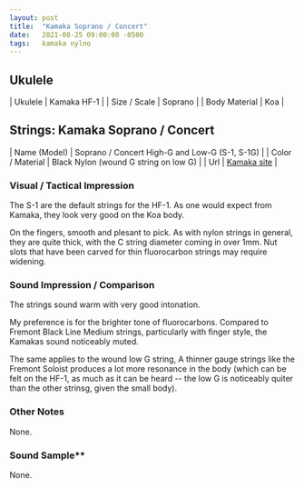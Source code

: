 ```yaml
---
layout: post
title:  "Kamaka Soprano / Concert"
date:   2021-08-25 09:00:00 -0500
tags:   kamaka nylno
---
```


## Ukulele

| Ukulele       | Kamaka HF-1 |
| Size / Scale  | Soprano     |
| Body Material | Koa            |


## Strings: Kamaka Soprano / Concert

| Name (Model)     | Soprano / Concert High-G and Low-G (S-1, S-1G)                        |
| Color / Material | Black Nylon (wound G string on low G)                                 |
| Url              | [Kamaka site](https://store.kamakahawaii.com/SearchResults.asp?Cat=56) |



### Visual / Tactical Impression

The S-1 are the default strings for the HF-1. As one would expect from Kamaka, they look very good on the Koa body.

On the fingers, smooth and plesant to pick. As with nylon strings in general, they are quite thick, with the C string diameter coming in over 1mm. Nut slots that have been carved for thin fluorocarbon strings may require widening.


### Sound Impression / Comparison

The strings sound warm with very good intonation.

My preference is for the brighter tone of fluorocarbons. Compared to Fremont Black Line Medium strings, particularly with finger style, the Kamakas sound noticeably muted.

The same applies to the wound low G string, A thinner gauge strings like the Fremont Soloist produces a lot more resonance in the body (which can be felt on the HF-1, as much as it can be heard -- the low G is noticeably quiter than the other strinsg, given the small body).


### Other Notes

None.

### Sound Sample**

None.



